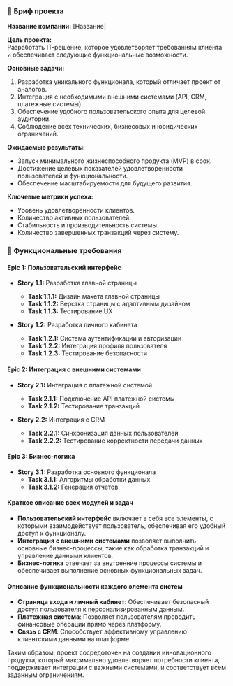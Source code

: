 ### 📌 Бриф проекта

**Название компании:** [Название]

**Цель проекта:**  
Разработать IT-решение, которое удовлетворяет требованиям клиента и обеспечивает следующие функциональные возможности.

**Основные задачи:**
1. Разработка уникального функционала, который отличает проект от аналогов.
2. Интеграция с необходимыми внешними системами (API, CRM, платежные системы).
3. Обеспечение удобного пользовательского опыта для целевой аудитории.
4. Соблюдение всех технических, бизнесовых и юридических ограничений.

**Ожидаемые результаты:**
- Запуск минимального жизнеспособного продукта (MVP) в срок.
- Достижение целевых показателей удовлетворенности пользователей и функциональности.
- Обеспечение масштабируемости для будущего развития.

**Ключевые метрики успеха:**
- Уровень удовлетворенности клиентов.
- Количество активных пользователей.
- Стабильность и производительность системы.
- Количество завершенных транзакций через систему.

### 📌 Функциональные требования

#### Epic 1: Пользовательский интерфейс
- **Story 1.1:** Разработка главной страницы
  - **Task 1.1.1:** Дизайн макета главной страницы
  - **Task 1.1.2:** Верстка страницы с адаптивным дизайном
  - **Task 1.1.3:** Тестирование UX

- **Story 1.2:** Разработка личного кабинета
  - **Task 1.2.1:** Система аутентификации и авторизации
  - **Task 1.2.2:** Интеграция профиля пользователя
  - **Task 1.2.3:** Тестирование безопасности

#### Epic 2: Интеграция с внешними системами
- **Story 2.1:** Интеграция с платежной системой
  - **Task 2.1.1:** Подключение API платежной системы
  - **Task 2.1.2:** Тестирование транзакций

- **Story 2.2:** Интеграция с CRM
  - **Task 2.2.1:** Синхронизация данных пользователей
  - **Task 2.2.2:** Тестирование корректности передачи данных

#### Epic 3: Бизнес-логика
- **Story 3.1:** Разработка основного функционала
  - **Task 3.1.1:** Алгоритмы обработки данных
  - **Task 3.1.2:** Генерация отчетов

#### Краткое описание всех модулей и задач
- **Пользовательский интерфейс** включает в себя все элементы, с которыми взаимодействует пользователь, обеспечивая его удобный доступ к функционалу.
- **Интеграция с внешними системами** позволяет выполнить основные бизнес-процессы, такие как обработка транзакций и управление данными клиентов.
- **Бизнес-логика** отвечает за внутренние процессы системы и обеспечивает выполнение основных функциональных задач.

#### Описание функциональности каждого элемента систем
- **Страница входа и личный кабинет**: Обеспечивает безопасный доступ пользователя к персонализированным данным.
- **Платежная система**: Позволяет пользователям проводить финансовые операции прямо через платформу.
- **Связь с CRM**: Способствует эффективному управлению клиентскими данными на платформе.

Таким образом, проект сосредоточен на создании инновационного продукта, который максимально удовлетворяет потребности клиента, поддерживает интеграции с важными системами, и соответствует всем заданным ограничениям.

